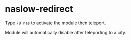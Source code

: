 # naslow-redirect

Type ``/8 nas`` to activate the module then teleport.

Module will automatically disable after teleporting to a city.
